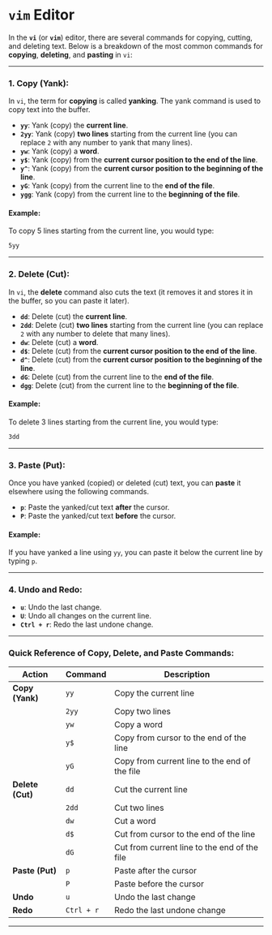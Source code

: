# `vim` Editor

In the **`vi`** (or **`vim`**) editor, there are several commands for copying, cutting, and deleting text. Below is a breakdown of the most common commands for **copying**, **deleting**, and **pasting** in `vi`:

---

### 1. **Copy (Yank)**:
In `vi`, the term for **copying** is called **yanking**. The yank command is used to copy text into the buffer.

- **`yy`**: Yank (copy) the **current line**.
- **`2yy`**: Yank (copy) **two lines** starting from the current line (you can replace `2` with any number to yank that many lines).
- **`yw`**: Yank (copy) a **word**.
- **`y$`**: Yank (copy) from the **current cursor position to the end of the line**.
- **`y^`**: Yank (copy) from the **current cursor position to the beginning of the line**.
- **`yG`**: Yank (copy) from the current line to the **end of the file**.
- **`ygg`**: Yank (copy) from the current line to the **beginning of the file**.
  
#### Example:
To copy 5 lines starting from the current line, you would type:
```bash
5yy
```

---

### 2. **Delete (Cut)**:
In `vi`, the **delete** command also cuts the text (it removes it and stores it in the buffer, so you can paste it later).

- **`dd`**: Delete (cut) the **current line**.
- **`2dd`**: Delete (cut) **two lines** starting from the current line (you can replace `2` with any number to delete that many lines).
- **`dw`**: Delete (cut) a **word**.
- **`d$`**: Delete (cut) from the **current cursor position to the end of the line**.
- **`d^`**: Delete (cut) from the **current cursor position to the beginning of the line**.
- **`dG`**: Delete (cut) from the current line to the **end of the file**.
- **`dgg`**: Delete (cut) from the current line to the **beginning of the file**.

#### Example:
To delete 3 lines starting from the current line, you would type:
```bash
3dd
```

---

### 3. **Paste (Put)**:
Once you have yanked (copied) or deleted (cut) text, you can **paste** it elsewhere using the following commands.

- **`p`**: Paste the yanked/cut text **after** the cursor.
- **`P`**: Paste the yanked/cut text **before** the cursor.

#### Example:
If you have yanked a line using `yy`, you can paste it below the current line by typing `p`.

---

### 4. **Undo and Redo**:
- **`u`**: Undo the last change.
- **`U`**: Undo all changes on the current line.
- **`Ctrl + r`**: Redo the last undone change.

---

### Quick Reference of Copy, Delete, and Paste Commands:

| Action              | Command                                      | Description                                          |
|---------------------|----------------------------------------------|------------------------------------------------------|
| **Copy (Yank)**     | `yy`                                         | Copy the current line                                |
|                     | `2yy`                                        | Copy two lines                                       |
|                     | `yw`                                         | Copy a word                                          |
|                     | `y$`                                         | Copy from cursor to the end of the line              |
|                     | `yG`                                         | Copy from current line to the end of the file        |
| **Delete (Cut)**    | `dd`                                         | Cut the current line                                 |
|                     | `2dd`                                        | Cut two lines                                        |
|                     | `dw`                                         | Cut a word                                           |
|                     | `d$`                                         | Cut from cursor to the end of the line               |
|                     | `dG`                                         | Cut from current line to the end of the file         |
| **Paste (Put)**     | `p`                                          | Paste after the cursor                               |
|                     | `P`                                          | Paste before the cursor                              |
| **Undo**            | `u`                                          | Undo the last change                                 |
| **Redo**            | `Ctrl + r`                                   | Redo the last undone change                          |

---

